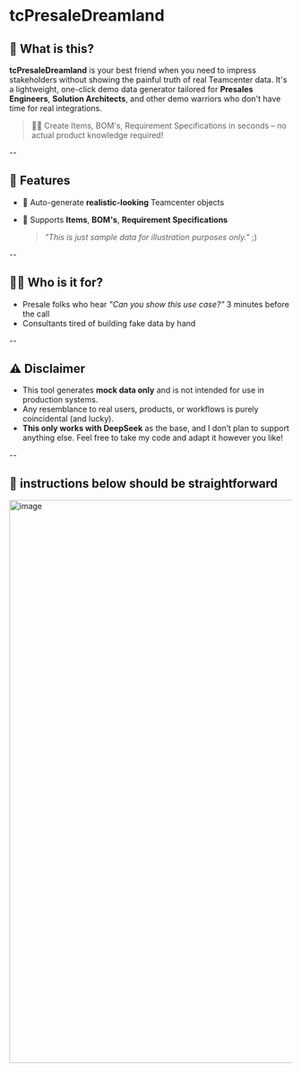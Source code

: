 # tcPresaleDreamland

## 🚀 What is this?

**tcPresaleDreamland** is your best friend when you need to impress stakeholders without showing the painful truth of real Teamcenter data.
It's a lightweight, one-click demo data generator tailored for **Presales Engineers**, **Solution Architects**, and other demo warriors who don't have time for real integrations.

> 🧙‍♂️ Create Items, BOM's, Requirement Specifications in seconds – no actual product knowledge required!

--

## 🎯 Features

* 🔧 Auto-generate **realistic-looking** Teamcenter objects
* 🧱 Supports **Items**, **BOM's**, **Requirement Specifications**

  > *"This is just sample data for illustration purposes only."* ;)

--

## 🧑‍💼 Who is it for?

* Presale folks who hear *"Can you show this use case?"* 3 minutes before the call
* Consultants tired of building fake data by hand

--

## ⚠️ Disclaimer

* This tool generates **mock data only** and is not intended for use in production systems.
* Any resemblance to real users, products, or workflows is purely coincidental (and lucky).
* **This only works with DeepSeek** as the base, and I don’t plan to support anything else. Feel free to take my code and adapt it however you like!

--

## :pill: instructions below should be straightforward

<img width="1005" alt="image" src="https://github.com/user-attachments/assets/3a1aca27-c1ed-4f81-a75d-9f84b6d67ae8" />


